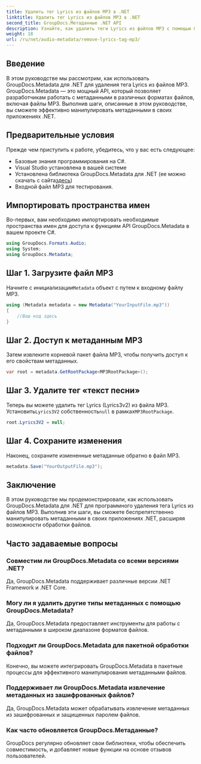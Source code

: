 ```yaml
---
title: Удалить тег Lyrics из файлов MP3 в .NET
linktitle: Удалить тег Lyrics из файлов MP3 в .NET
second_title: GroupDocs.Метаданные .NET API
description: Узнайте, как удалить теги Lyrics из файлов MP3 с помощью GroupDocs.Metadata для .NET. Следуйте нашему пошаговому руководству для эффективного манипулирования метаданными.
weight: 18
url: /ru/net/audio-metadata/remove-lyrics-tag-mp3/
---
```

## Введение
В этом руководстве мы рассмотрим, как использовать GroupDocs.Metadata для .NET для удаления тега Lyrics из файлов MP3. GroupDocs.Metadata — это мощный API, который позволяет разработчикам работать с метаданными в различных форматах файлов, включая файлы MP3. Выполнив шаги, описанные в этом руководстве, вы сможете эффективно манипулировать метаданными в своих приложениях .NET.
## Предварительные условия
Прежде чем приступить к работе, убедитесь, что у вас есть следующее:
- Базовые знания программирования на C#.
- Visual Studio установлена в вашей системе
-  Установлена библиотека GroupDocs.Metadata для .NET (ее можно скачать с сайта[здесь](https://releases.groupdocs.com/metadata/net/))
- Входной файл MP3 для тестирования.

## Импортировать пространства имен
Во-первых, вам необходимо импортировать необходимые пространства имен для доступа к функциям API GroupDocs.Metadata в вашем проекте C#.
```csharp
using GroupDocs.Formats.Audio;
using System;
using GroupDocs.Metadata;
```
## Шаг 1. Загрузите файл MP3
 Начните с инициализации`Metadata` объект с путем к входному файлу MP3.
```csharp
using (Metadata metadata = new Metadata("YourInputFile.mp3"))
{
    //Ваш код здесь
}
```
## Шаг 2. Доступ к метаданным MP3
Затем извлеките корневой пакет файла MP3, чтобы получить доступ к его свойствам метаданных.
```csharp
var root = metadata.GetRootPackage<MP3RootPackage>();
```
## Шаг 3. Удалите тег «текст песни»
 Теперь вы можете удалить тег Lyrics (Lyrics3v2) из файла MP3. Установить`Lyrics3V2` собственность`null` в рамках`MP3RootPackage`.
```csharp
root.Lyrics3V2 = null;
```
## Шаг 4. Сохраните изменения
Наконец, сохраните измененные метаданные обратно в файл MP3.
```csharp
metadata.Save("YourOutputFile.mp3");
```

## Заключение
В этом руководстве мы продемонстрировали, как использовать GroupDocs.Metadata для .NET для программного удаления тега Lyrics из файлов MP3. Выполнив эти шаги, вы сможете беспрепятственно манипулировать метаданными в своих приложениях .NET, расширяя возможности обработки файлов.

## Часто задаваемые вопросы
### Совместим ли GroupDocs.Metadata со всеми версиями .NET?
Да, GroupDocs.Metadata поддерживает различные версии .NET Framework и .NET Core.
### Могу ли я удалить другие типы метаданных с помощью GroupDocs.Metadata?
Да, GroupDocs.Metadata предоставляет инструменты для работы с метаданными в широком диапазоне форматов файлов.
### Подходит ли GroupDocs.Metadata для пакетной обработки файлов?
Конечно, вы можете интегрировать GroupDocs.Metadata в пакетные процессы для эффективного манипулирования метаданными файлов.
### Поддерживает ли GroupDocs.Metadata извлечение метаданных из зашифрованных файлов?
Да, GroupDocs.Metadata может обрабатывать извлечение метаданных из зашифрованных и защищенных паролем файлов.
### Как часто обновляется GroupDocs.Метаданные?
GroupDocs регулярно обновляет свои библиотеки, чтобы обеспечить совместимость, и добавляет новые функции на основе отзывов пользователей.